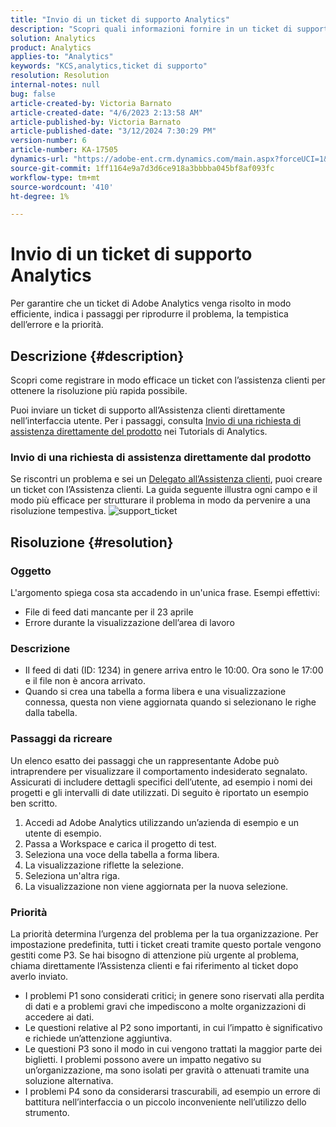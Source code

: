 ```yaml
---
title: "Invio di un ticket di supporto Analytics"
description: "Scopri quali informazioni fornire in un ticket di supporto Analytics per una risoluzione efficiente."
solution: Analytics
product: Analytics
applies-to: "Analytics"
keywords: "KCS,analytics,ticket di supporto"
resolution: Resolution
internal-notes: null
bug: false
article-created-by: Victoria Barnato
article-created-date: "4/6/2023 2:13:58 AM"
article-published-by: Victoria Barnato
article-published-date: "3/12/2024 7:30:29 PM"
version-number: 6
article-number: KA-17505
dynamics-url: "https://adobe-ent.crm.dynamics.com/main.aspx?forceUCI=1&pagetype=entityrecord&etn=knowledgearticle&id=648fd6aa-20d4-ed11-a7c7-6045bd006295"
source-git-commit: 1ff1164e9a7d3d6ce918a3bbbba045bf8af093fc
workflow-type: tm+mt
source-wordcount: '410'
ht-degree: 1%

---
```


# Invio di un ticket di supporto Analytics


Per garantire che un ticket di Adobe Analytics venga risolto in modo efficiente, indica i passaggi per riprodurre il problema, la tempistica dell’errore e la priorità.

## Descrizione {#description}


Scopri come registrare in modo efficace un ticket con l’assistenza clienti per ottenere la risoluzione più rapida possibile.

Puoi inviare un ticket di supporto all’Assistenza clienti direttamente nell’interfaccia utente. Per i passaggi, consulta [Invio di una richiesta di assistenza direttamente del prodotto](https://experienceleague.adobe.com/docs/analytics-learn/tutorials/intro-to-analytics/getting-help/in-product-support-ticket-submission.html) nei Tutorials di Analytics.

### Invio di una richiesta di assistenza direttamente dal prodotto

Se riscontri un problema e sei un [Delegato all’Assistenza clienti](https://helpx.adobe.com/experience-cloud/supported-users.html), puoi creare un ticket con l’Assistenza clienti. La guida seguente illustra ogni campo e il modo più efficace per strutturare il problema in modo da pervenire a una risoluzione tempestiva.
![support_ticket](https://helpx.adobe.com/content/dam/help/en/analytics/kb/submitting-an-analytics-support-ticket/jcr:content/main-pars/image/support_ticket.png "support_ticket")

## Risoluzione {#resolution}


### Oggetto

L&#39;argomento spiega cosa sta accadendo in un&#39;unica frase. Esempi effettivi:

- File di feed dati mancante per il 23 aprile
- Errore durante la visualizzazione dell’area di lavoro


### Descrizione

- Il feed di dati (ID: 1234) in genere arriva entro le 10:00. Ora sono le 17:00 e il file non è ancora arrivato.
- Quando si crea una tabella a forma libera e una visualizzazione connessa, questa non viene aggiornata quando si selezionano le righe dalla tabella.


### Passaggi da ricreare

Un elenco esatto dei passaggi che un rappresentante Adobe può intraprendere per visualizzare il comportamento indesiderato segnalato. Assicurati di includere dettagli specifici dell’utente, ad esempio i nomi dei progetti e gli intervalli di date utilizzati. Di seguito è riportato un esempio ben scritto.

1. Accedi ad Adobe Analytics utilizzando un’azienda di esempio e un utente di esempio.
2. Passa a Workspace e carica il progetto di test.
3. Seleziona una voce della tabella a forma libera.
4. La visualizzazione riflette la selezione.
5. Seleziona un&#39;altra riga.
6. La visualizzazione non viene aggiornata per la nuova selezione.


### Priorità

La priorità determina l’urgenza del problema per la tua organizzazione. Per impostazione predefinita, tutti i ticket creati tramite questo portale vengono gestiti come P3. Se hai bisogno di attenzione più urgente al problema, chiama direttamente l’Assistenza clienti e fai riferimento al ticket dopo averlo inviato.

- I problemi P1 sono considerati critici; in genere sono riservati alla perdita di dati e a problemi gravi che impediscono a molte organizzazioni di accedere ai dati.
- Le questioni relative al P2 sono importanti, in cui l’impatto è significativo e richiede un’attenzione aggiuntiva.
- Le questioni P3 sono il modo in cui vengono trattati la maggior parte dei biglietti. I problemi possono avere un impatto negativo su un’organizzazione, ma sono isolati per gravità o attenuati tramite una soluzione alternativa.
- I problemi P4 sono da considerarsi trascurabili, ad esempio un errore di battitura nell’interfaccia o un piccolo inconveniente nell’utilizzo dello strumento.

<br> 